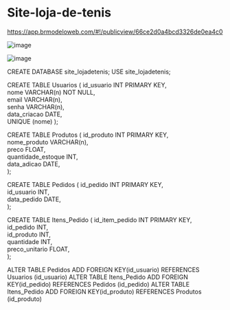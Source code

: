 # Site-loja-de-tenis

https://app.brmodeloweb.com/#!/publicview/66ce2d0a4bcd3326de0ea4c0

![image](https://github.com/user-attachments/assets/56acafad-43f3-435c-9fcd-986af783b980)

![image](https://github.com/user-attachments/assets/2a1600f5-899d-4261-a642-79476a27f34a)


CREATE DATABASE site_lojadetenis;
USE site_lojadetenis;

CREATE TABLE Usuarios 
( 
 id_usuario INT PRIMARY KEY,  
 nome VARCHAR(n) NOT NULL,  
 email VARCHAR(n),  
 senha VARCHAR(n),  
 data_criacao DATE,  
 UNIQUE (nome)
); 

CREATE TABLE Produtos 
( 
 id_produto INT PRIMARY KEY,  
 nome_produto VARCHAR(n),  
 preco FLOAT,  
 quantidade_estoque INT,  
 data_adicao DATE,  
); 

CREATE TABLE Pedidos 
( 
 id_pedido INT PRIMARY KEY,  
 id_usuario INT,  
 data_pedido DATE,  
); 

CREATE TABLE Itens_Pedido 
( 
 id_item_pedido INT PRIMARY KEY,  
 id_pedido INT,  
 id_produto INT,  
 quantidade INT,  
 preco_unitario FLOAT,  
); 

ALTER TABLE Pedidos ADD FOREIGN KEY(id_usuario) REFERENCES Usuarios (id_usuario)
ALTER TABLE Itens_Pedido ADD FOREIGN KEY(id_pedido) REFERENCES Pedidos (id_pedido)
ALTER TABLE Itens_Pedido ADD FOREIGN KEY(id_produto) REFERENCES Produtos (id_produto)

